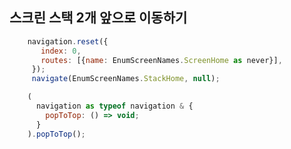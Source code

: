 ## 스크린 스택 2개 앞으로 이동하기

```javascript
    navigation.reset({
       index: 0,
       routes: [{name: EnumScreenNames.ScreenHome as never}],
     });
     navigate(EnumScreenNames.StackHome, null);
```

```javascript
    (
      navigation as typeof navigation & {
        popToTop: () => void;
      }
    ).popToTop();
```
